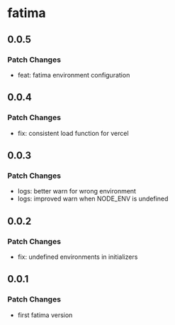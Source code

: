 # fatima

## 0.0.5

### Patch Changes

- feat: fatima environment configuration

## 0.0.4

### Patch Changes

- fix: consistent load function for vercel

## 0.0.3

### Patch Changes

- logs: better warn for wrong environment
- logs: improved warn when NODE_ENV is undefined

## 0.0.2

### Patch Changes

- fix: undefined environments in initializers

## 0.0.1

### Patch Changes

- first fatima version
